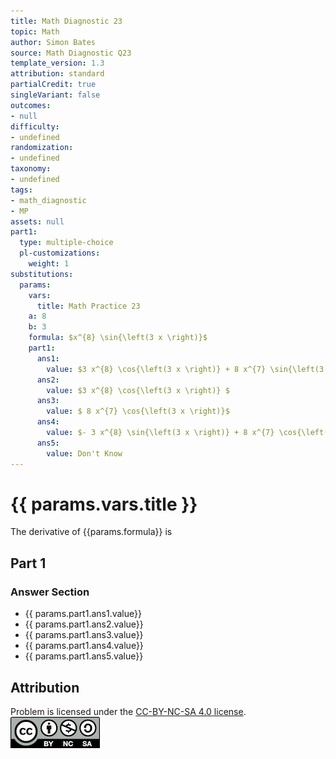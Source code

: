 ```yaml
---
title: Math Diagnostic 23
topic: Math
author: Simon Bates
source: Math Diagnostic Q23
template_version: 1.3
attribution: standard
partialCredit: true
singleVariant: false
outcomes:
- null
difficulty:
- undefined
randomization:
- undefined
taxonomy:
- undefined
tags:
- math_diagnostic
- MP
assets: null
part1:
  type: multiple-choice
  pl-customizations:
    weight: 1
substitutions:
  params:
    vars:
      title: Math Practice 23
    a: 8
    b: 3
    formula: $x^{8} \sin{\left(3 x \right)}$
    part1:
      ans1:
        value: $3 x^{8} \cos{\left(3 x \right)} + 8 x^{7} \sin{\left(3 x \right)}$
      ans2:
        value: $3 x^{8} \cos{\left(3 x \right)} $
      ans3:
        value: $ 8 x^{7} \cos{\left(3 x \right)}$
      ans4:
        value: $- 3 x^{8} \sin{\left(3 x \right)} + 8 x^{7} \cos{\left(3 x \right)}$
      ans5:
        value: Don't Know
---
```

# {{ params.vars.title }}
The derivative of {{params.formula}} is

## Part 1

### Answer Section

- {{ params.part1.ans1.value}}
- {{ params.part1.ans2.value}}
- {{ params.part1.ans3.value}}
- {{ params.part1.ans4.value}}
- {{ params.part1.ans5.value}}

## Attribution

Problem is licensed under the [CC-BY-NC-SA 4.0 license](https://creativecommons.org/licenses/by-nc-sa/4.0/).<br> ![The Creative Commons 4.0 license requiring attribution-BY, non-commercial-NC, and share-alike-SA license.](https://raw.githubusercontent.com/firasm/bits/master/by-nc-sa.png)